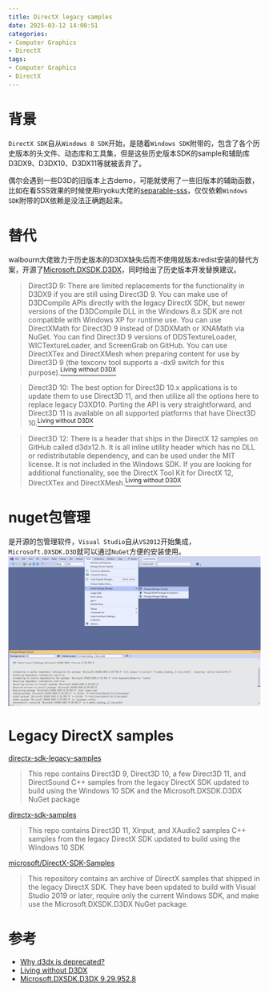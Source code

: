 ```yaml
---
title: DirectX legacy samples
date: 2025-03-12 14:00:51
categories:
- Computer Graphics
- DirectX
tags: 
- Computer Graphics
- DirectX
---
```


# 背景
`DirectX SDK`自从`Windows 8 SDK`开始，是随着`Windows SDK`附带的，包含了各个历史版本的头文件、动态库和工具集，但是这些历史版本SDK的sample和辅助库D3DX9、D3DX10、D3DX11等就被丢弃了。

偶尔会遇到一些D3D的旧版本上古demo，可能就使用了一些旧版本的辅助函数，比如在看SSS效果的时候使用iryoku大佬的[separable-sss](https://github.com/iryoku/separable-sss)，仅仅依赖`Windows SDK`附带的DX依赖是没法正确跑起来。

# 替代

walbourn大佬致力于历史版本的D3DX缺失后而不使用就版本redist安装的替代方案，开源了[Microsoft.DXSDK.D3DX](https://www.nuget.org/packages/Microsoft.DXSDK.D3DX)，同时给出了历史版本开发替换建议。

> Direct3D 9: There are limited replacements for the functionality in D3DX9 if you are still using Direct3D 9. You can make use of D3DCompile APIs directly with the legacy DirectX SDK, but newer versions of the D3DCompile DLL in the Windows 8.x SDK are not compatible with Windows XP for runtime use. You can use DirectXMath for Direct3D 9 instead of D3DXMath or XNAMath via NuGet. You can find Direct3D 9 versions of DDSTextureLoader, WICTextureLoader, and ScreenGrab on GitHub. You can use DirectXTex and DirectXMesh when preparing content for use by Direct3D 9 (the texconv tool supports a -dx9 switch for this purpose).[<sup>Living without D3DX</sup>](https://walbourn.github.io/living-without-d3dx/)

>Direct3D 10: The best option for Direct3D 10.x applications is to update them to use Direct3D 11, and then utilize all the options here to replace legacy D3XD10. Porting the API is very straightforward, and Direct3D 11 is available on all supported platforms that have Direct3D 10.[<sup>Living without D3DX</sup>](https://walbourn.github.io/living-without-d3dx/)

>Direct3D 12: There is a header that ships in the DirectX 12 samples on GitHub called d3dx12.h. It is all inline utility header which has no DLL or redistributable dependency, and can be used under the MIT license. It is not included in the Windows SDK. If you are looking for additional functionality, see the DirectX Tool Kit for DirectX 12, DirectXTex and DirectXMesh.[<sup>Living without D3DX</sup>](https://walbourn.github.io/living-without-d3dx/)

# nuget包管理

是开源的包管理软件，`Visual Studio`自从`VS2012`开始集成，`Microsoft.DXSDK.D3D`就可以通过`NuGet`方便的安装使用。
![nuget Microsoft.DXSDK.D3DX](../images/2025-03-12-DirectX-legacy-samples/nuget.png)

# Legacy DirectX samples

[directx-sdk-legacy-samples](https://github.com/walbourn/directx-sdk-legacy-samples)
> This repo contains Direct3D 9, Direct3D 10, a few Direct3D 11, and DirectSound C++ samples from the legacy DirectX SDK updated to build using the Windows 10 SDK and the Microsoft.DXSDK.D3DX NuGet package

[directx-sdk-samples](https://github.com/walbourn/directx-sdk-samples)
> This repo contains Direct3D 11, XInput, and XAudio2 samples C++ samples from the legacy DirectX SDK updated to build using the Windows 10 SDK

[microsoft/DirectX-SDK-Samples](https://github.com/microsoft/DirectX-SDK-Samples)
> This repository contains an archive of DirectX samples that shipped in the legacy DirectX SDK. They have been updated to build with Visual Studio 2019 or later, require only the current Windows SDK, and make use the Microsoft.DXSDK.D3DX NuGet package.

# 参考
- [Why d3dx is deprecated?](https://stackoverflow.com/questions/60874509/why-d3dx-is-deprecated)
- [Living without D3DX](https://walbourn.github.io/living-without-d3dx/)
- [Microsoft.DXSDK.D3DX 9.29.952.8](https://www.nuget.org/packages/Microsoft.DXSDK.D3DX)